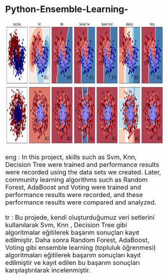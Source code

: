 # Python-Ensemble-Learning-

<img src = "ensemble_learning.png"  height=400 ></img></br>

<p style = "font-size:20px">
eng : In this project, skills such as Svm, Knn, Decision Tree were trained and performance results were recorded using the data sets we created. Later, community learning algorithms such as Random Forest, AdaBoost and Voting were trained and performance results were recorded, and these performance results were compared and analyzed. </br> </br>
tr : Bu projede, kendi oluşturduğumuz veri setlerini kullanılarak  Svm, Knn , Decision Tree gibi algoritmalar eğitilerek başarım sonuçları kayıt edilmiştir. Daha sonra Random Forest, AdaBoost, Voting gibi ensemble learning (topluluk öğrenmesi) algoritmaları eğitilerek başarım sonuçları kayıt edilmiştir ve kayıt edilen bu başarım sonuçları karşılaştırılarak incelenmiştir. 
</p>
